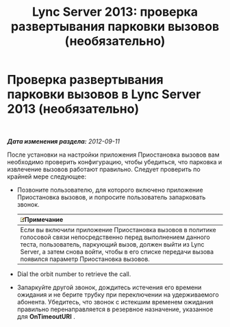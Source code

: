 ﻿---
title: 'Lync Server 2013: проверка развертывания парковки вызовов (необязательно)'
TOCTitle: Проверка развертывания парковки вызовов (необязательно)
ms:assetid: fcfe0962-1a9c-4cbd-847c-fed40e3b1480
ms:mtpsurl: https://technet.microsoft.com/ru-ru/library/Gg413076(v=OCS.15)
ms:contentKeyID: 49311756
ms.date: 05/19/2016
mtps_version: v=OCS.15
ms.translationtype: HT
---

# Проверка развертывания парковки вызовов в Lync Server 2013 (необязательно)

 

_**Дата изменения раздела:** 2012-09-11_

После установки на настройки приложения Приостановка вызовов вам необходимо проверить конфигурацию, чтобы убедиться, что парковка и извлечение вызовов работают правильно. Следует проверить по крайней мере следующее:

  - Позвоните пользователю, для которого включено приложение Приостановка вызовов, и попросите пользователь запарковать звонок.
    
    <table>
    <thead>
    <tr class="header">
    <th><img src="images/Gg398412.note(OCS.15).gif" title="note" alt="note" />Примечание</th>
    </tr>
    </thead>
    <tbody>
    <tr class="odd">
    <td>Если вы включили приложение Приостановка вызовов в политике голосовой связи непосредственно перед выполнением данного теста, пользователь, паркующий вызов, должен выйти из Lync Server, а затем снова войти, чтобы в его списке передачи вызова появился параметр Приостановка вызовов.</td>
    </tr>
    </tbody>
    </table>


  - Dial the orbit number to retrieve the call.

  - Запаркуйте другой звонок, дождитесь истечения его времени ожидания и не берите трубку при переключении на удерживаемого абонента. Убедитесь, что звонок с истекшим временем ожидания правильно перенаправляется в резервное назначение, указанное для **OnTimeoutURI** .

